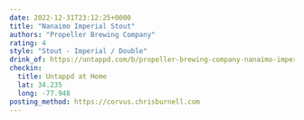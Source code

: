 ```yaml
---
date: 2022-12-31T23:12:25+0000
title: "Nanaimo Imperial Stout"
authors: "Propeller Brewing Company"
rating: 4
style: "Stout - Imperial / Double"
drink_of: https://untappd.com/b/propeller-brewing-company-nanaimo-imperial-stout/5126417
checkin:
  title: Untappd at Home
  lat: 34.235
  long: -77.948
posting_method: https://corvus.chrisburnell.com
---
```

